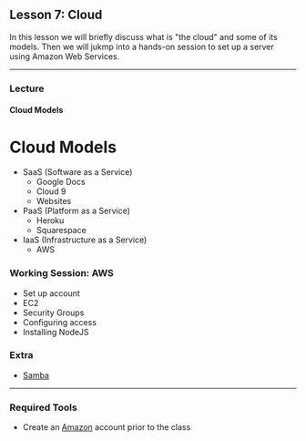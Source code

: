 ## Lesson 7: Cloud

In this lesson we will briefly discuss what is "the cloud" and some of its models. Then we will jukmp into a hands-on session to set up a server using Amazon Web Services.

---

### Lecture

#### Cloud Models

# Cloud Models

* SaaS (Software as a Service)
	* Google Docs
	* Cloud 9
	* Websites
* PaaS (Platform as a Service)
	* Heroku
	* Squarespace
* IaaS (Infrastructure as a Service)
	* AWS
	
### Working Session: AWS
* Set up account
* EC2
* Security Groups
* Configuring access
* Installing NodeJS
	
### Extra

* [Samba](https://www.samba.org)

---

### Required Tools

* Create an [Amazon](http://www.amazon.com/) account prior to the class